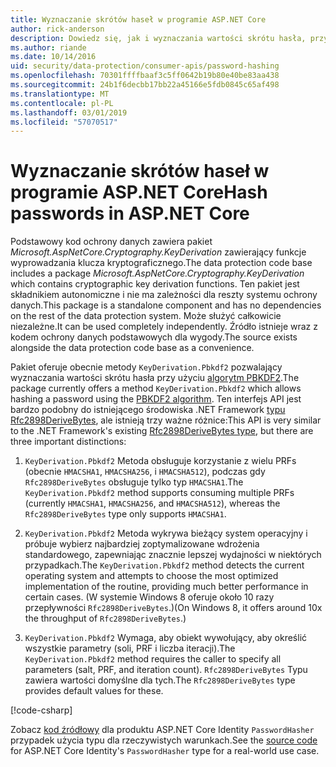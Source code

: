 ```yaml
---
title: Wyznaczanie skrótów haseł w programie ASP.NET Core
author: rick-anderson
description: Dowiedz się, jak i wyznaczania wartości skrótu hasła, przy użyciu interfejsów API do ochrony danych usługi ASP.NET Core.
ms.author: riande
ms.date: 10/14/2016
uid: security/data-protection/consumer-apis/password-hashing
ms.openlocfilehash: 70301ffffbaaf3c5ff0642b19b80e40be83aa438
ms.sourcegitcommit: 24b1f6decbb17bb22a45166e5fdb0845c65af498
ms.translationtype: MT
ms.contentlocale: pl-PL
ms.lasthandoff: 03/01/2019
ms.locfileid: "57070517"
---
```

# <a name="hash-passwords-in-aspnet-core"></a><span data-ttu-id="166d6-103">Wyznaczanie skrótów haseł w programie ASP.NET Core</span><span class="sxs-lookup"><span data-stu-id="166d6-103">Hash passwords in ASP.NET Core</span></span>

<span data-ttu-id="166d6-104">Podstawowy kod ochrony danych zawiera pakiet *Microsoft.AspNetCore.Cryptography.KeyDerivation* zawierający funkcje wyprowadzania klucza kryptograficznego.</span><span class="sxs-lookup"><span data-stu-id="166d6-104">The data protection code base includes a package *Microsoft.AspNetCore.Cryptography.KeyDerivation* which contains cryptographic key derivation functions.</span></span> <span data-ttu-id="166d6-105">Ten pakiet jest składnikiem autonomiczne i nie ma zależności dla reszty systemu ochrony danych.</span><span class="sxs-lookup"><span data-stu-id="166d6-105">This package is a standalone component and has no dependencies on the rest of the data protection system.</span></span> <span data-ttu-id="166d6-106">Może służyć całkowicie niezależne.</span><span class="sxs-lookup"><span data-stu-id="166d6-106">It can be used completely independently.</span></span> <span data-ttu-id="166d6-107">Źródło istnieje wraz z kodem ochrony danych podstawowych dla wygody.</span><span class="sxs-lookup"><span data-stu-id="166d6-107">The source exists alongside the data protection code base as a convenience.</span></span>

<span data-ttu-id="166d6-108">Pakiet oferuje obecnie metody `KeyDerivation.Pbkdf2` pozwalający wyznaczania wartości skrótu hasła przy użyciu [algorytm PBKDF2](https://tools.ietf.org/html/rfc2898#section-5.2).</span><span class="sxs-lookup"><span data-stu-id="166d6-108">The package currently offers a method `KeyDerivation.Pbkdf2` which allows hashing a password using the [PBKDF2 algorithm](https://tools.ietf.org/html/rfc2898#section-5.2).</span></span> <span data-ttu-id="166d6-109">Ten interfejs API jest bardzo podobny do istniejącego środowiska .NET Framework [typu Rfc2898DeriveBytes](/dotnet/api/system.security.cryptography.rfc2898derivebytes), ale istnieją trzy ważne różnice:</span><span class="sxs-lookup"><span data-stu-id="166d6-109">This API is very similar to the .NET Framework's existing [Rfc2898DeriveBytes type](/dotnet/api/system.security.cryptography.rfc2898derivebytes), but there are three important distinctions:</span></span>

1. <span data-ttu-id="166d6-110">`KeyDerivation.Pbkdf2` Metoda obsługuje korzystanie z wielu PRFs (obecnie `HMACSHA1`, `HMACSHA256`, i `HMACSHA512`), podczas gdy `Rfc2898DeriveBytes` obsługuje tylko typ `HMACSHA1`.</span><span class="sxs-lookup"><span data-stu-id="166d6-110">The `KeyDerivation.Pbkdf2` method supports consuming multiple PRFs (currently `HMACSHA1`, `HMACSHA256`, and `HMACSHA512`), whereas the `Rfc2898DeriveBytes` type only supports `HMACSHA1`.</span></span>

2. <span data-ttu-id="166d6-111">`KeyDerivation.Pbkdf2` Metoda wykrywa bieżący system operacyjny i próbuje wybierz najbardziej zoptymalizowane wdrożenia standardowego, zapewniając znacznie lepszej wydajności w niektórych przypadkach.</span><span class="sxs-lookup"><span data-stu-id="166d6-111">The `KeyDerivation.Pbkdf2` method detects the current operating system and attempts to choose the most optimized implementation of the routine, providing much better performance in certain cases.</span></span> <span data-ttu-id="166d6-112">(W systemie Windows 8 oferuje około 10 razy przepływności `Rfc2898DeriveBytes`.)</span><span class="sxs-lookup"><span data-stu-id="166d6-112">(On Windows 8, it offers around 10x the throughput of `Rfc2898DeriveBytes`.)</span></span>

3. <span data-ttu-id="166d6-113">`KeyDerivation.Pbkdf2` Wymaga, aby obiekt wywołujący, aby określić wszystkie parametry (soli, PRF i liczba iteracji).</span><span class="sxs-lookup"><span data-stu-id="166d6-113">The `KeyDerivation.Pbkdf2` method requires the caller to specify all parameters (salt, PRF, and iteration count).</span></span> <span data-ttu-id="166d6-114">`Rfc2898DeriveBytes` Typu zawiera wartości domyślne dla tych.</span><span class="sxs-lookup"><span data-stu-id="166d6-114">The `Rfc2898DeriveBytes` type provides default values for these.</span></span>

[!code-csharp[](password-hashing/samples/passwordhasher.cs)]

<span data-ttu-id="166d6-115">Zobacz [kod źródłowy](https://github.com/aspnet/Identity/blob/master/src/Core/PasswordHasher.cs) dla produktu ASP.NET Core Identity `PasswordHasher` przypadek użycia typu dla rzeczywistych warunkach.</span><span class="sxs-lookup"><span data-stu-id="166d6-115">See the [source code](https://github.com/aspnet/Identity/blob/master/src/Core/PasswordHasher.cs) for ASP.NET Core Identity's `PasswordHasher` type for a real-world use case.</span></span>
